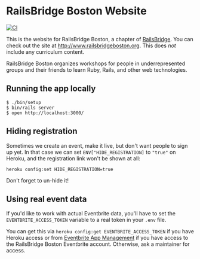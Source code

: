 RailsBridge Boston Website
==========================

[![CI](https://github.com/railsbridge-boston/railsbridgeboston_dot_org/workflows/CI/badge.svg)](https://github.com/railsbridge-boston/railsbridgeboston_dot_org/actions?query=workflow%3ACI)

This is the website for RailsBridge Boston, a chapter of [RailsBridge]. You can
check out the site at <http://www.railsbridgeboston.org>. This does *not*
include any curriculum content.

RailsBridge Boston organizes workshops for people in underrepresented groups and
their friends to learn Ruby, Rails, and other web technologies.

[RailsBridge]: http://www.railsbridge.org

Running the app locally
----------------------

    $ ./bin/setup
    $ bin/rails server
    $ open http://localhost:3000/

Hiding registration
-------------------

Sometimes we create an event, make it live, but don't want people to sign up
yet. In that case we can set `ENV["HIDE_REGISTRATION]` to `"true"` on Heroku,
and the registration link won't be shown at all:

    heroku config:set HIDE_REGISTRATION=true

Don't forget to un-hide it!

Using real event data
---------------------

If you'd like to work with actual Eventbrite data, you'll have to set the
`EVENTBRITE_ACCESS_TOKEN` variable to a real token in your `.env` file.

You can get this via `heroku config:get EVENTBRITE_ACCESS_TOKEN` if you have
Heroku access or from [Eventbrite App Management] if you have access to the
RailsBridge Boston Eventbrite account. Otherwise, ask a maintainer for access.

[Eventbrite App Management]: http://www.eventbrite.com/myaccount/apps/
